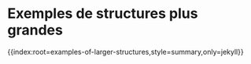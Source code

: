 # Exemples de structures plus grandes

{{index:root=examples-of-larger-structures,style=summary,only=jekyll}}
